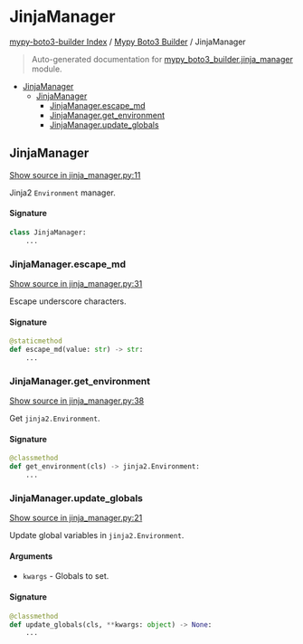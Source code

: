 # JinjaManager

[mypy-boto3-builder Index](../README.md#mypy-boto3-builder-index) /
[Mypy Boto3 Builder](./index.md#mypy-boto3-builder) /
JinjaManager

> Auto-generated documentation for [mypy_boto3_builder.jinja_manager](https://github.com/youtype/mypy_boto3_builder/blob/main/mypy_boto3_builder/jinja_manager.py) module.

- [JinjaManager](#jinjamanager)
  - [JinjaManager](#jinjamanager-1)
    - [JinjaManager.escape_md](#jinjamanagerescape_md)
    - [JinjaManager.get_environment](#jinjamanagerget_environment)
    - [JinjaManager.update_globals](#jinjamanagerupdate_globals)

## JinjaManager

[Show source in jinja_manager.py:11](https://github.com/youtype/mypy_boto3_builder/blob/main/mypy_boto3_builder/jinja_manager.py#L11)

Jinja2 `Environment` manager.

#### Signature

```python
class JinjaManager:
    ...
```

### JinjaManager.escape_md

[Show source in jinja_manager.py:31](https://github.com/youtype/mypy_boto3_builder/blob/main/mypy_boto3_builder/jinja_manager.py#L31)

Escape underscore characters.

#### Signature

```python
@staticmethod
def escape_md(value: str) -> str:
    ...
```

### JinjaManager.get_environment

[Show source in jinja_manager.py:38](https://github.com/youtype/mypy_boto3_builder/blob/main/mypy_boto3_builder/jinja_manager.py#L38)

Get `jinja2.Environment`.

#### Signature

```python
@classmethod
def get_environment(cls) -> jinja2.Environment:
    ...
```

### JinjaManager.update_globals

[Show source in jinja_manager.py:21](https://github.com/youtype/mypy_boto3_builder/blob/main/mypy_boto3_builder/jinja_manager.py#L21)

Update global variables in `jinja2.Environment`.

#### Arguments

- `kwargs` - Globals to set.

#### Signature

```python
@classmethod
def update_globals(cls, **kwargs: object) -> None:
    ...
```


